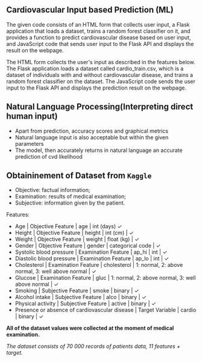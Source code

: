 ## Cardiovascular Input based Prediction (ML)
The given code consists of an HTML form that collects user input, a Flask application that loads a dataset, trains a random forest classifier on it, and provides a function to predict cardiovascular disease based on user input, and JavaScript code that sends user input to the Flask API and displays the result on the webpage.

The HTML form collects the user's input as described in the features below. The Flask application loads a dataset called cardio_train.csv, which is a dataset of individuals with and without cardiovascular disease, and trains a random forest classifier on the dataset. The JavaScript code sends the user input to the Flask API and displays the prediction result on the webpage.


## Natural Language Processing(Interpreting direct human input)
- Apart from prediction, accuracy scores and graphical metrics
- Natural language input is also acceptable but within the given parameters
- The model, then accurately returns in natural language an accurate prediction of cvd likelihood

## Obtaininement of Dataset from `Kaggle`

- Objective: factual information;
- Examination: results of medical examination;
- Subjective: information given by the patient.

Features:

- Age | Objective Feature | age | int (days) ✓
- Height | Objective Feature | height | int (cm) | ✓
- Weight | Objective Feature | weight | float (kg) | ✓
- Gender | Objective Feature | gender | categorical code | ✓
- Systolic blood pressure | Examination Feature | ap_hi | int | ✓
- Diastolic blood pressure | Examination Feature | ap_lo | int | ✓
- Cholesterol | Examination Feature | cholesterol | 1: normal, 2: above normal, 3: well above normal | ✓
- Glucose | Examination Feature | gluc | 1: normal, 2: above normal, 3: well above normal | ✓
- Smoking | Subjective Feature | smoke | binary | ✓
- Alcohol intake | Subjective Feature | alco | binary | ✓
- Physical activity | Subjective Feature | active | binary | ✓
- Presence or absence of cardiovascular disease | Target Variable | cardio | binary | ✓

**All of the dataset values were collected at the moment of medical examination.**

_The dataset consists of 70 000 records of patients data, 11 features + target._